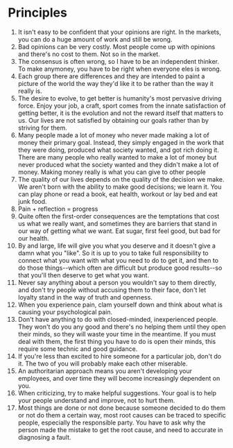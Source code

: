 # Principles

1. It isn't easy to be confident that your opinions are right. In the markets, you can do a huge amount of work and still be wrong.
2. Bad opinions can be very costly. Most people come up with opinions and there's no cost to them. Not so in the market.
3. The consensus is often wrong, so I have to be an independent thinker. To make anymoney, you have to be right when everyone eles is wrong.
4. Each group there are differences and they are intended to paint a picture of the world the way they'd like it to be rather than the way it really is.
5. The desire to evolve, to get better is humanity's most pervasive driving force. Enjoy your job, a craft, sport comes from the innate satisfaction of getting better, it is the evolution and not the reward itself that matters to us. Our lives are not satisfied by obtaining our goals rather than by striving for them. 
6. Many people made a lot of money who never made making a lot of money their primary goal. Instead, they simply engaged in the work that they were doing, produced what society wanted, and got rich doing it. There are many people who really wanted to make a lot of money but never produced what the society wanted and they didn't make a lot of money. Making money really is what you can give to other people
7. The quality of our lives depends on the quality of the decision we make. We aren't born with the ability to make good decisions; we learn it. You can play phone or read a book, eat health, workout or lay bed and eat junk food.
8. Pain + reflection = progress
9. Quite often the first-order consequences are the temptations that cost us what we really want, and sometimes they are barriers that stand in our way of getting what we want. Eat sugar, first feel good, but bad for our health.
10. By and large, life will give you what you deserve and it doesn't give a damn what you "like". So it is up to you to take full responsibility to connect what you want with what you need to do to get it, and then to do those things--which often are difficult but produce good results--so that you'll then deserve to get what you want.
11. Never say anything about a person you wouldn't say to them directly, and don't try people without accusing them to their face, don't let loyalty stand in the way of truth and openness. 
12. When you experience pain, clam yourself down and think about what is causing your psychological pain. 
13. Don't have anything to do with closed-minded, inexperienced people. They won't do you any good and there's no helping them until they open their minds, so they will waste your time in the meantime. If you must deal with them, the first thing you have to do is open their minds, this require some technic and good guidance.
14. If you're less than excited to hire someone for a particular job, don't do it. The two of you will probably make each other miserable.
15. An authoritarian approach means you aren't developing your employees, and over time they will become increasingly dependent on you.
16. When criticizing, try to make helpful suggestions. Your goal is to help your people understand and improve, not to hurt them. 
17. Most things are done or not done because someone decided to do them or not do them a certain way, most root causes can be traced to specific people, especially the responsible party. You have to ask why the person made the mistake to get the root cause, and need to accurate in diagnosing a fault. 
